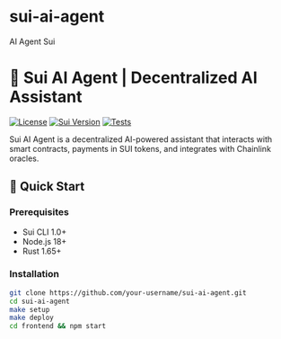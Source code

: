 # sui-ai-agent
AI Agent Sui
# 🤖 Sui AI Agent | Decentralized AI Assistant

[![License](https://img.shields.io/badge/License-Apache_2.0-blue.svg)](https://opensource.org/licenses/Apache-2.0)
[![Sui Version](https://img.shields.io/badge/Sui-1.0.0-green)](https://sui.io)
[![Tests](https://github.com/your-username/sui-ai-agent/actions/workflows/test-and-deploy.yml/badge.svg)](https://github.com/your-username/sui-ai-agent/actions)

Sui AI Agent is a decentralized AI-powered assistant that interacts with smart contracts, payments in SUI tokens, and integrates with Chainlink oracles.

## 🚀 Quick Start

### Prerequisites
- Sui CLI 1.0+
- Node.js 18+
- Rust 1.65+

### Installation
```sh
git clone https://github.com/your-username/sui-ai-agent.git
cd sui-ai-agent
make setup
make deploy
cd frontend && npm start
